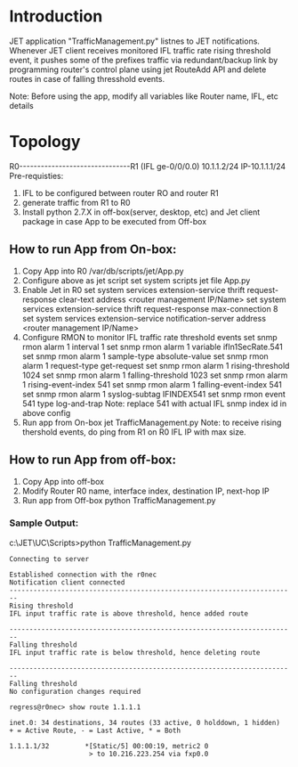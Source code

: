 # Introduction

JET application "TrafficManagement.py" listnes to JET notifications. Whenever JET client receives monitored IFL
traffic rate rising threshold event, it pushes some of the prefixes traffic via redundant/backup link by programming router's
control plane using jet RouteAdd API and delete routes in case of falling thresshold events.

Note: Before using the app, modify all variables like Router name, IFL, etc details

# Topology

R0-------------------------------R1
(IFL ge-0/0/0.0)        10.1.1.2/24
     IP-10.1.1.1/24
Pre-requisties:
1. IFL to be configured between router RO and router R1
2. generate traffic from R1 to R0
3. Install python 2.7.X in off-box(server, desktop, etc) and Jet client package in case App to be executed from Off-box

## How to run App from On-box:

1. Copy App into R0 /var/db/scripts/jet/App.py
2. Configure above as jet script
    set system scripts jet file App.py
3. Enable Jet in R0
    set system services extension-service thrift request-response clear-text address <router management IP/Name>
    set system services extension-service thrift request-response max-connection 8
    set system services extension-service notification-server address <router management IP/Name>
4. Configure RMON to monitor IFL traffic rate threshold events
    set snmp rmon alarm 1 interval 1
    set snmp rmon alarm 1 variable ifIn1SecRate.541
    set snmp rmon alarm 1 sample-type absolute-value
    set snmp rmon alarm 1 request-type get-request
    set snmp rmon alarm 1 rising-threshold 1024
    set snmp rmon alarm 1 falling-threshold 1023
    set snmp rmon alarm 1 rising-event-index 541
    set snmp rmon alarm 1 falling-event-index 541
    set snmp rmon alarm 1 syslog-subtag IFINDEX541
    set snmp rmon event 541 type log-and-trap
    Note: replace 541 with actual IFL snmp index id in above config
5. Run app from On-box
    jet TrafficManagement.py
    Note: to receive rising thershold events, do ping from R1 on R0 IFL IP with max size.
## How to run App from off-box:

1. Copy App into off-box
2. Modify Router R0 name, interface index, destination IP, next-hop IP
3. Run app from Off-box
    python TrafficManagement.py
    
    
### Sample Output:

c:\JET\UC\Scripts>python TrafficManagement.py
```
Connecting to server

Established connection with the r0nec
Notification client connected
------------------------------------------------------------------------
Rising threshold
IFL input traffic rate is above threshold, hence added route

------------------------------------------------------------------------
Falling threshold
IFL input traffic rate is below threshold, hence deleting route

------------------------------------------------------------------------
Falling threshold
No configuration changes required
```
```
regress@r0nec> show route 1.1.1.1    

inet.0: 34 destinations, 34 routes (33 active, 0 holddown, 1 hidden)
+ = Active Route, - = Last Active, * = Both

1.1.1.1/32         *[Static/5] 00:00:19, metric2 0
                    > to 10.216.223.254 via fxp0.0
```
